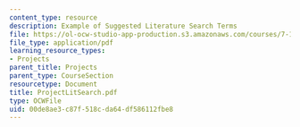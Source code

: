```yaml
---
content_type: resource
description: Example of Suggested Literature Search Terms
file: https://ol-ocw-studio-app-production.s3.amazonaws.com/courses/7-13-experimental-microbial-genetics-fall-2003/00de8ae3c87f518cda64df586112fbe8_ProjectLitSearch.pdf
file_type: application/pdf
learning_resource_types:
- Projects
parent_title: Projects
parent_type: CourseSection
resourcetype: Document
title: ProjectLitSearch.pdf
type: OCWFile
uid: 00de8ae3-c87f-518c-da64-df586112fbe8
---
```


